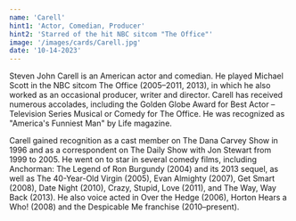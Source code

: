 ```yaml
---
name: 'Carell'
hint1: 'Actor, Comedian, Producer'
hint2: 'Starred of the hit NBC sitcom "The Office"'
image: '/images/cards/Carell.jpg'
date: '10-14-2023'
---
```


Steven John Carell is an American actor and comedian. He played Michael Scott in the NBC sitcom The Office (2005–2011, 2013), in which he also worked as an occasional producer, writer and director. Carell has received numerous accolades, including the Golden Globe Award for Best Actor – Television Series Musical or Comedy for The Office. He was recognized as "America's Funniest Man" by Life magazine.

Carell gained recognition as a cast member on The Dana Carvey Show in 1996 and as a correspondent on The Daily Show with Jon Stewart from 1999 to 2005. He went on to star in several comedy films, including Anchorman: The Legend of Ron Burgundy (2004) and its 2013 sequel, as well as The 40-Year-Old Virgin (2005), Evan Almighty (2007), Get Smart (2008), Date Night (2010), Crazy, Stupid, Love (2011), and The Way, Way Back (2013). He also voice acted in Over the Hedge (2006), Horton Hears a Who! (2008) and the Despicable Me franchise (2010–present).
